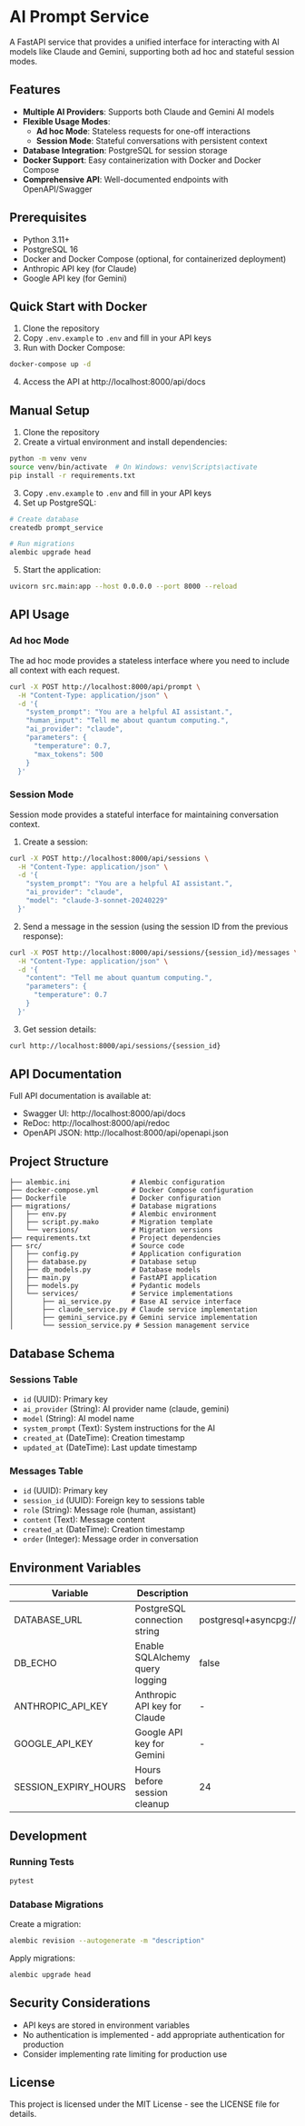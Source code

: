 # AI Prompt Service

A FastAPI service that provides a unified interface for interacting with AI models like Claude and Gemini, supporting both ad hoc and stateful session modes.

## Features

- **Multiple AI Providers**: Supports both Claude and Gemini AI models
- **Flexible Usage Modes**:
  - **Ad hoc Mode**: Stateless requests for one-off interactions
  - **Session Mode**: Stateful conversations with persistent context
- **Database Integration**: PostgreSQL for session storage
- **Docker Support**: Easy containerization with Docker and Docker Compose
- **Comprehensive API**: Well-documented endpoints with OpenAPI/Swagger

## Prerequisites

- Python 3.11+
- PostgreSQL 16
- Docker and Docker Compose (optional, for containerized deployment)
- Anthropic API key (for Claude)
- Google API key (for Gemini)

## Quick Start with Docker

1. Clone the repository
2. Copy `.env.example` to `.env` and fill in your API keys
3. Run with Docker Compose:

```bash
docker-compose up -d
```

4. Access the API at http://localhost:8000/api/docs

## Manual Setup

1. Clone the repository
2. Create a virtual environment and install dependencies:

```bash
python -m venv venv
source venv/bin/activate  # On Windows: venv\Scripts\activate
pip install -r requirements.txt
```

3. Copy `.env.example` to `.env` and fill in your API keys
4. Set up PostgreSQL:

```bash
# Create database
createdb prompt_service

# Run migrations
alembic upgrade head
```

5. Start the application:

```bash
uvicorn src.main:app --host 0.0.0.0 --port 8000 --reload
```

## API Usage

### Ad hoc Mode

The ad hoc mode provides a stateless interface where you need to include all context with each request.

```bash
curl -X POST http://localhost:8000/api/prompt \
  -H "Content-Type: application/json" \
  -d '{
    "system_prompt": "You are a helpful AI assistant.",
    "human_input": "Tell me about quantum computing.",
    "ai_provider": "claude",
    "parameters": {
      "temperature": 0.7,
      "max_tokens": 500
    }
  }'
```

### Session Mode

Session mode provides a stateful interface for maintaining conversation context.

1. Create a session:

```bash
curl -X POST http://localhost:8000/api/sessions \
  -H "Content-Type: application/json" \
  -d '{
    "system_prompt": "You are a helpful AI assistant.",
    "ai_provider": "claude",
    "model": "claude-3-sonnet-20240229"
  }'
```

2. Send a message in the session (using the session ID from the previous response):

```bash
curl -X POST http://localhost:8000/api/sessions/{session_id}/messages \
  -H "Content-Type: application/json" \
  -d '{
    "content": "Tell me about quantum computing.",
    "parameters": {
      "temperature": 0.7
    }
  }'
```

3. Get session details:

```bash
curl http://localhost:8000/api/sessions/{session_id}
```

## API Documentation

Full API documentation is available at:
- Swagger UI: http://localhost:8000/api/docs
- ReDoc: http://localhost:8000/api/redoc
- OpenAPI JSON: http://localhost:8000/api/openapi.json

## Project Structure

```
├── alembic.ini               # Alembic configuration
├── docker-compose.yml        # Docker Compose configuration
├── Dockerfile                # Docker configuration
├── migrations/               # Database migrations
│   ├── env.py                # Alembic environment
│   ├── script.py.mako        # Migration template
│   └── versions/             # Migration versions
├── requirements.txt          # Project dependencies
├── src/                      # Source code
│   ├── config.py             # Application configuration
│   ├── database.py           # Database setup
│   ├── db_models.py          # Database models
│   ├── main.py               # FastAPI application
│   ├── models.py             # Pydantic models
│   └── services/             # Service implementations
│       ├── ai_service.py     # Base AI service interface
│       ├── claude_service.py # Claude service implementation
│       ├── gemini_service.py # Gemini service implementation
│       └── session_service.py # Session management service
```

## Database Schema

### Sessions Table
- `id` (UUID): Primary key
- `ai_provider` (String): AI provider name (claude, gemini)
- `model` (String): AI model name
- `system_prompt` (Text): System instructions for the AI
- `created_at` (DateTime): Creation timestamp
- `updated_at` (DateTime): Last update timestamp

### Messages Table
- `id` (UUID): Primary key
- `session_id` (UUID): Foreign key to sessions table
- `role` (String): Message role (human, assistant)
- `content` (Text): Message content
- `created_at` (DateTime): Creation timestamp
- `order` (Integer): Message order in conversation

## Environment Variables

| Variable            | Description                               | Default                                           |
|---------------------|-------------------------------------------|---------------------------------------------------|
| DATABASE_URL        | PostgreSQL connection string              | postgresql+asyncpg://postgres:postgres@localhost:5432/prompt_service |
| DB_ECHO             | Enable SQLAlchemy query logging           | false                                             |
| ANTHROPIC_API_KEY   | Anthropic API key for Claude              | -                                                 |
| GOOGLE_API_KEY      | Google API key for Gemini                 | -                                                 |
| SESSION_EXPIRY_HOURS| Hours before session cleanup              | 24                                                |

## Development

### Running Tests

```bash
pytest
```

### Database Migrations

Create a migration:
```bash
alembic revision --autogenerate -m "description"
```

Apply migrations:
```bash
alembic upgrade head
```

## Security Considerations

- API keys are stored in environment variables
- No authentication is implemented - add appropriate authentication for production
- Consider implementing rate limiting for production use

## License

This project is licensed under the MIT License - see the LICENSE file for details.